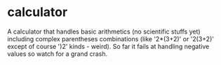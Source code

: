 # calculator

A calculator that handles basic arithmetics (no scientific stuffs yet) including complex parentheses combinations (like '2*(3+2)' or '2(3+2)' except of course ')2' kinds - weird).
So far it fails at handling negative values so watch for a grand crash.

